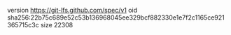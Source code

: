 version https://git-lfs.github.com/spec/v1
oid sha256:22b75c689e52c53b136968045ee329bcf882330e1e7f2c1165ce921365715c3c
size 22308
